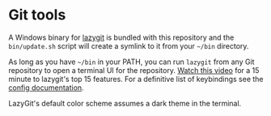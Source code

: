 # Git tools

A Windows binary for [lazygit](https://github.com/jesseduffield/lazygit) is bundled with this repository and the `bin/update.sh` script will create a symlink to it from your `~/bin` directory.

As long as you have `~/bin` in your PATH, you can run `lazygit` from any Git repository to open a terminal UI for the repository. [Watch this video](https://www.youtube.com/watch?v=CPLdltN7wgE) for a 15 minute to lazygit's top 15 features. For a definitive list of keybindings see the [config documentation](https://github.com/jesseduffield/lazygit/blob/master/docs/Config.md).

LazyGit's default color scheme assumes a dark theme in the terminal.
